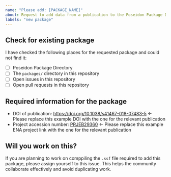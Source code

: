 ```yaml
---
name: "Please add: [PACKAGE_NAME]"
about: Request to add data from a publication to the Poseidon Package Directory
labels: "new package"
---
```


<!--
# poseidon-framework/minotaur-recipes package request

Hello there!

Thanks for suggesting a new publication to add to the Poseidon Package Directory!
Please ensure you are completing all the TODOs outlined in these comments for each section.
-->

## Check for existing package

I have checked the following places for the requested package and could not find
it:

- [ ] Poseidon Package Directory
- [ ] The `packages/` directory in this repository
- [ ] Open issues in this repository
- [ ] Open pull requests in this repository

<!--
TODO: Please confirm that you checked the resources listed above to ensure that the requested package does not already exist under a different name than you expected.
-->

## Required information for the package

- DOI of publication: https://doi.org/10.1038/s41467-018-07483-5 <- Please
  replace this example DOI with the one for the relevant publication
- Project accession number:
  [PRJEB29360](https://www.ebi.ac.uk/ena/data/view/PRJEB29360) <- Please replace
  this example ENA project link with the one for the relevant publication

<!--
TODO: Please replace the DOI and the study accession (and URL to the public sequencing data repository) above with the relevant information for the requested package
-->

## Will you work on this?

If you are planning to work on comppiling the `.ssf` file required to add this
package, please assign yourself to this issue. This helps the community
collaborate effectively and avoid duplicating work.

<!--
We really appreciate users compiling the SSF file for packages they want added to the Poseidon Package Directory.
If you would like to contribute but are unsure how, feel free to ask the community for help/advice at: https://poseidon-8el7276.slack.com
-->

